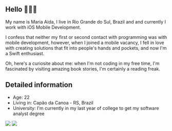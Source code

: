 ## Hello 🙋🏻‍♀️

My name is Maria Aida, I live in Rio Grande do Sul, Brazil and and currently I work with iOS Mobile Development.

I confess that neither my first or second contact with programming was with mobile development, however, when I joined a mobile vacancy, I fell in love with creating solutions that fit into people's hands and pockets, and now I'm a Swift enthusiast.

Oh, here's a curiosite about me: when I'm not coding in my free time, I'm fascinated by visiting amazing book stories, I'm certainly a reading freak.

## Detailed information
* Age: 22
* Living in: Capão da Canoa - RS, Brazil
* University: I'm currently in my last year of college to get my software analyst degree
  
<div>
   <a href = "mailto:mariaafv@hotmail.com"><img src="https://img.shields.io/badge/-Gmail-%23333?style=for-the-badge&logo=gmail&logoColor=white" target="_blank"></a>
  <a href="https://www.linkedin.com/in/maria-aida-vit%C3%B3ria-083896205/" target="_blank"><img src="https://img.shields.io/badge/-LinkedIn-%230077B5?style=for-the-badge&logo=linkedin&logoColor=white" target="_blank"></a> 
  
  
</div>
